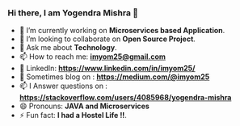 ### Hi there, I am Yogendra Mishra 👋

<!--
**imyom25/imyom25** is a ✨ _special_ ✨ repository because its `README.md` (this file) appears on your GitHub profile.
Here are some ideas to get you started:
-->

- 🔭 I’m currently working on **Microservices based Application**.
- 👯 I’m looking to collaborate on **Open Source Project**.
- 💬 Ask me about **Technology**.
- 📫 How to reach me: **imyom25@gmail.com**
- 💼 LinkedIn: **https://www.linkedin.com/in/imyom25/** 
- 📝 Sometimes blog on : **https://medium.com/@imyom25**
- 📫 I Answer questions on : **https://stackoverflow.com/users/4085968/yogendra-mishra**
- 😄 Pronouns: **JAVA and Microservices**
- ⚡ Fun fact: **I had a Hostel Life !!**. 

